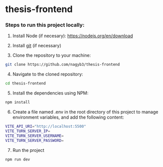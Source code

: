# thesis-frontend

### Steps to run this project locally:

1. Install Node (if necesary): https://nodejs.org/en/download

2. Install [git](https://git-scm.com/book/en/v2/Getting-Started-Installing-Git) (if necessary)

3. Clone the repository to your machine:

```bash
git clone https://github.com/nagyb3/thesis-frontend
```

4. Navigate to the cloned repository:

```bash
cd thesis-frontend
```

5. Install the dependencies using NPM:

```bash
npm install
```

6. Create a file named .env in the root directory of this project to manage environment variables, and add the following content:

```bash
VITE_API_URI="http://localhost:5500"
VITE_TURN_SERVER_IP=
VITE_TURN_SERVER_USERNAME=
VITE_TURN_SERVER_PASSWORD=
```

7. Run the project

```bash
npm run dev
```
